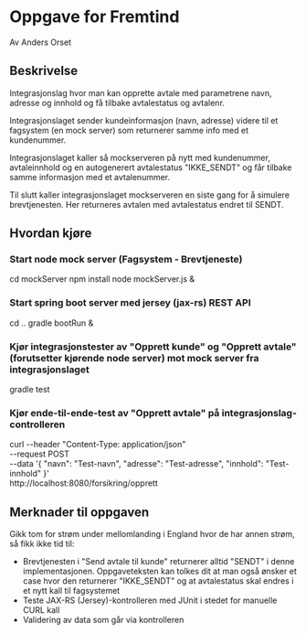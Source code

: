 # Oppgave for Fremtind #
Av Anders Orset

## Beskrivelse ##
Integrasjonslag hvor man kan opprette avtale med parametrene navn, adresse og innhold og få  tilbake avtalestatus og avtalenr.

Integrasjonslaget sender kundeinformasjon (navn, adresse) videre til et fagsystem (en mock server) som returnerer samme info med et kundenummer.

Integrasjonslaget kaller så mockserveren på nytt med kundenummer, avtaleinnhold og en autogenerert avtalestatus "IKKE_SENDT" og får tilbake
samme informasjon med et avtalenummer.

Til slutt kaller integrasjonslaget mockserveren en siste gang for å simulere brevtjenesten. Her returneres
avtalen med avtalestatus endret til SENDT. 

## Hvordan kjøre ##

### Start node mock server (Fagsystem - Brevtjeneste) ###

cd mockServer
npm install
node mockServer.js &

### Start spring boot server med jersey (jax-rs) REST API ###
cd ..
gradle bootRun &

### Kjør integrasjonstester av "Opprett kunde" og "Opprett avtale" (forutsetter kjørende node server) mot mock server fra integrasjonslaget ###

gradle test

### Kjør ende-til-ende-test av "Opprett avtale" på integrasjonslag-controlleren ###

curl --header "Content-Type: application/json" \
  --request POST \
  --data '{
	"navn": "Test-navn",
	"adresse": "Test-adresse",
	"innhold": "Test-innhold"
}' \
  http://localhost:8080/forsikring/opprett

## Merknader til oppgaven ##

Gikk tom for strøm under mellomlanding i England hvor de har annen strøm, så fikk ikke tid til:
- Brevtjenesten i "Send avtale til kunde" returnerer alltid "SENDT" i denne implementasjonen. Oppgaveteksten kan tolkes dit at man også ønsker et case hvor den returnerer "IKKE_SENDT" og at avtalestatus skal endres i et nytt kall til fagsystemet
- Teste JAX-RS (Jersey)-kontrolleren med JUnit i stedet for manuelle CURL kall
- Validering av data som går via kontrolleren